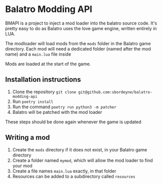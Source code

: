 # Balatro Modding API

BMAPI is a project to inject a mod loader into the balatro source code.
It's pretty easy to do as Balatro uses the love game engine, written entirely in LUA.

The modloader will load mods from the `mods` folder in the Balatro game directory.
Each mod will need a dedicated folder (named after the mod name) and a `main.lua` file inside

Mods are loaded at the start of the game.

## Installation instructions

1. Clone the repository `git clone git@github.com:sbordeyne/balatro-modding-api`
2. Run `poetry install`
3. Run the command `poetry run python3 -m patcher`
4. Balatro will be patched with the mod loader

These steps should be done again whenever the game is updated

## Writing a mod

1. Create the `mods` directory if it does not exist, in your Balatro game directory
2. Create a folder named `mymod`, which will allow the mod loader to find your mod
3. Create a file names `main.lua` exactly, in that folder
4. Resources can be added to a subdirectory called `resources`
